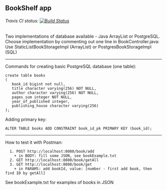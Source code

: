 ## BookShelf app 

###### Travis CI status: [![Build Status](https://travis-ci.org/ppszczepaniak/BookShelf.svg?branch=master)](https://travis-ci.org/ppszczepaniak/BookShelf)

Two implementations of database available -
Java ArrayList or PostgreSQL.   
Choose implementation by commenting out one line in BookController.java:  
Use StaticListBookStorageImpl (ArrayList) or PostgresBookStorageImpl (SQL)  
***
Commands for creating basic PostgreSQL database (one table):
```
create table books
(
   book_id bigint not null,
   title character varying(256) NOT NULL,
   author character varying(256) NOT NULL,
   pages_sum integer NOT NULL,
   year_of_published integer,
   publishing_house character varying(256)
);
```
Adding  primary key:
```
ALTER TABLE books ADD CONSTRAINT book_id_pk PRIMARY KEY (book_id);
```
***
How to test it with Postman:  

      1. POST http://localhost:8080/book/add 
        + in BODY: fill some JSON, see bookExample.txt
      2. GET http://localhost:8080/book/getAll
      3. GET http://localhost:8080/book/get 
        + in PARAMS: add bookId, value: [number - first add book, then find ID by getAll]
        
See bookExample.txt for examples of books in JSON